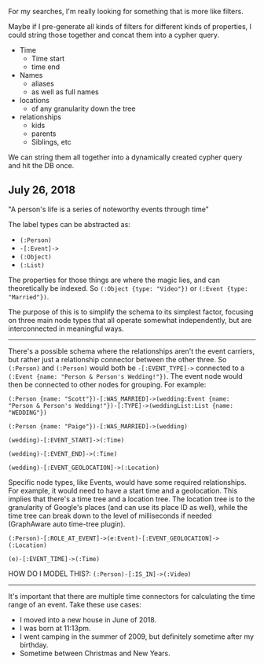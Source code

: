 For my searches, I'm really looking for something that is more like filters.

Maybe if I pre-generate all kinds of filters for different kinds of properties, I could string those together and concat them into a cypher query.

- Time
    - Time start
    - time end
- Names
    - aliases
    - as well as full names
- locations
    - of any granularity down the tree
- relationships
    - kids
    - parents
    - Siblings, etc

We can string them all together into a dynamically created cypher query and hit the DB once.

July 26, 2018
---

"A person's life is a series of noteworthy events through time"

The label types can be abstracted as:

- `(:Person)`
- `-[:Event]->`
- `(:Object)`
- `(:List)`

The properties for those things are where the magic lies, and can theoretically be indexed. So `(:Object {type: "Video"})` or `(:Event {type: "Married"})`.

The purpose of this is to simplify the schema to its simplest factor, focusing on three main node types that all operate somewhat independently, but are interconnected in meaningful ways.

---

There's a possible schema where the relationships aren't the event carriers, but rather just a relationship connector between the other three. So `(:Person)` and `(:Person)` would both be `-[:EVENT_TYPE]->` connected to a `(:Event {name: "Person & Person's Wedding!"})`. The event node would then be connected to other nodes for grouping. For example:

```
(:Person {name: "Scott"})-[:WAS_MARRIED]->(wedding:Event {name: "Person & Person's Wedding!"})-[:TYPE]->(weddingList:List {name: "WEDDING"})

(:Person {name: "Paige"})-[:WAS_MARRIED]->(wedding)

(wedding)-[:EVENT_START]->(:Time)

(wedding)-[:EVENT_END]->(:Time)

(wedding)-[:EVENT_GEOLOCATION]->(:Location)
```

Specific node types, like Events, would have some required relationships. For example, it would need to have a start time and a geolocation. This implies that there's a time tree and a location tree. The location tree is to the granularity of Google's places (and can use its place ID as well), while the time tree can break down to the level of milliseconds if needed (GraphAware auto time-tree plugin).

```
(:Person)-[:ROLE_AT_EVENT]->(e:Event)-[:EVENT_GEOLOCATION]->(:Location)

(e)-[:EVENT_TIME]->(:Time)
```

HOW DO I MODEL THIS?:
`(:Person)-[:IS_IN]->(:Video)`

---

It's important that there are multiple time connectors for calculating the time range of an event. Take these use cases:

- I moved into a new house in June of 2018.
- I was born at 11:13pm.
- I went camping in the summer of 2009, but definitely sometime after my birthday.
- Sometime between Christmas and New Years.

